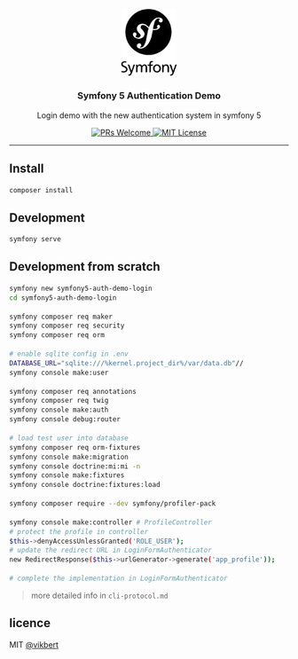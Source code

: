 <div align="center">
  <img src="./docs/symfony.png" width="100" alt="symfony logo" />
  <h3>Symfony 5 Authentication Demo</h3>
  <p>Login demo with the new authentication system in symfony 5</p>

  <p>
    <a href="#">
      <img src="https://img.shields.io/badge/PRs-Welcome-brightgreen.svg?style=flat-square" alt="PRs Welcome">
    </a>
    <a href="#">
      <img src="https://img.shields.io/badge/License-MIT-brightgreen.svg?style=flat-square" alt="MIT License">
    </a>
  </p>
</div>

---

## Install
```bash
composer install 
```

## Development
```bash
symfony serve 
```

## Development from scratch
```bash
symfony new symfony5-auth-demo-login
cd symfony5-auth-demo-login

symfony composer req maker
symfony composer req security
symfony composer req orm

# enable sqlite config in .env
DATABASE_URL="sqlite:///%kernel.project_dir%/var/data.db"//
symfony console make:user

symfony composer req annotations 
symfony composer req twig
symfony console make:auth
symfony console debug:router

# load test user into database
symfony composer req orm-fixtures
symfony console make:migration
symfony console doctrine:mi:mi -n
symfony console make:fixtures 
symfony console doctrine:fixtures:load

symfony composer require --dev symfony/profiler-pack

symfony console make:controller # ProfileController
# protect the profile in controller
$this->denyAccessUnlessGranted('ROLE_USER');
# update the redirect URL in LoginFormAuthenticator
new RedirectResponse($this->urlGenerator->generate('app_profile'));

# complete the implementation in LoginFormAuthenticator
```

> more detailed info in `cli-protocol.md`


## licence

MIT [@vikbert](https://vikbert.github.io/)
